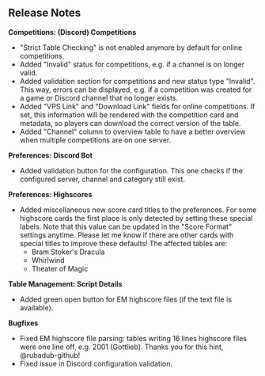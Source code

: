 ## Release Notes


**Competitions: (Discord) Competitions**

- "Strict Table Checking" is not enabled anymore by default for online competitions.
- Added "Invalid" status for competitions, e.g. if a channel is on longer valid.
- Added validation section for competitions and new status type "Invalid". This way, errors can be displayed, e.g. if a competition was created for a game or Discord channel that no longer exists.
- Added "VPS Link" and "Download Link" fields for online competitions. If set, this information will be rendered with the competition card and metadata, so players can download the correct version of the table.
- Added "Channel" column to overview table to have a better overview when multiple competitions are on one server.

**Preferences: Discord Bot**

- Added validation button for the configuration. This one checks if the configured server, channel and category still exist.

**Preferences: Highscores**

- Added miscellaneous new score card titles to the preferences. For some highscore cards the first place is only detected by setting these special labels. Note that this value can be updated in the "Score Format" settings anytime. Please let me know if there are other cards with special titles to improve these defaults! The affected tables are:
  - Bram Stoker's Dracula
  - Whirlwind
  - Theater of Magic

**Table Management: Script Details**

- Added green open button for EM highscore files (if the text file is available).

**Bugfixes**

- Fixed EM highscore file parsing: tables writing 16 lines highscore files were one line off, e.g. 2001 (Gottlieb). Thanks you for this hint, @rubadub-github!
- Fixed issue in Discord configuration validation.
